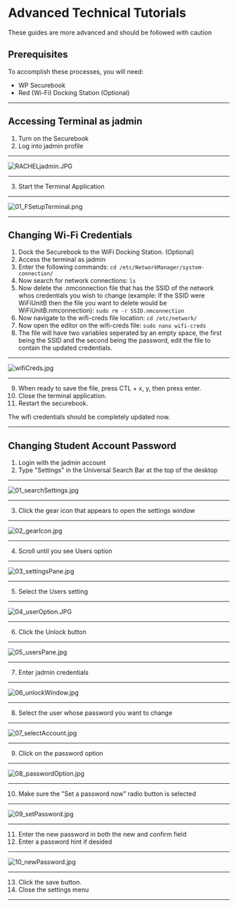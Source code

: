 # Advanced Technical Tutorials

These guides are more advanced and should be followed with caution

## Prerequisites

To accomplish these processes, you will need:
- WP Securebook
- Red (Wi-Fi) Docking Station (Optional)

---

## Accessing Terminal as jadmin

1. Turn on the Securebook
2. Log into jadmin profile

---

![RACHELjadmin.JPG](../_resources/RACHELjadmin.JPG)

---

3. Start the Terminal Application

---

![01_FSetupTerminal.png](../_resources/01_FSetupTerminal.png)

---

## Changing Wi-Fi Credentials

1. Dock the Securebook to the WiFi Docking Station. (Optional)
2. Access the terminal as jadmin
3. Enter the following commands:
`cd /etc/NetworkManager/system-connection/`
4. Now search for network connections:
`ls`
5. Now delete the .nmconnection file that has the SSID of the network whos credentials you wish to change (example: If the SSID were WiFiUnitB then the file you want to delete would be WiFiUnitB.nmconnection):
`sudo rm -r SSID.nmconnection`
6. Now navigate to the wifi-creds file location:
`cd /etc/network/`
7. Now open the editor on the wifi-creds file:
`sudo nano wifi-creds`
8. The file will have two variables seperated by an empty space, the first being the SSID and the second being the password, edit the file to contain the updated credentials.

---

![wifiCreds.jpg](../_resources/wifiCreds.jpg)

---

9. When ready to save the file, press CTL + x, y, then press enter.
10. Close the terminal application.
11. Restart the securebook.

The wifi credentials should be completely updated now.

---

## Changing Student Account Password

1. Login with the jadmin account
2. Type "Settings" in the Universal Search Bar at the top of the desktop

---

![01_searchSettings.jpg](../_resources/01_searchSettings.jpg)

---

3. Click the gear icon that appears to open the settings window

---

![02_gearIcon.jpg](../_resources/02_gearIcon.jpg)

---

4. Scroll until you see Users option

---

![03_settingsPane.jpg](../_resources/03_settingsPane.jpg)

---

5. Select the Users setting

---

![04_userOption.JPG](../_resources/04_userOption.JPG)

---

6. Click the Unlock button

---

![05_usersPane.jpg](../_resources/05_usersPane.jpg)

---

7. Enter jadmin credentials

---

![06_unlockWindow.jpg](../_resources/06_unlockWindow.jpg)

---

8. Select the user whose password you want to change

---

![07_selectAccount.jpg](../_resources/07_selectAccount.jpg)

---

9. Click on the password option

---

![08_passwordOption.jpg](../_resources/08_passwordOption.jpg)

---

10. Make sure the "Set a password now" radio button is selected

---

![09_setPassword.jpg](../_resources/09_setPassword.jpg)

---

11. Enter the new password in both the new and confirm field
12. Enter a password hint if desided

---

![10_newPassword.jpg](../_resources/10_newPassword.jpg)

---

13. Click the save button.
14. Close the settings menu

---